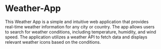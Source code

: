 # Weather-App
This Weather App is a simple and intuitive web application that provides real-time weather information for any city or country. The app allows users to search for weather conditions, including temperature, humidity, and wind speed. The application utilizes a weather API to fetch data and displays relevant weather icons based on the conditions.
